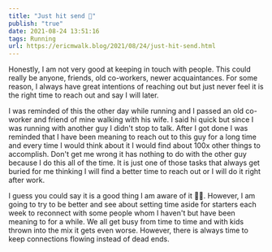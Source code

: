 ```yaml
---
title: "Just hit send 📨"
publish: "true"
date: 2021-08-24 13:51:16
tags: Running
url: https://ericmwalk.blog/2021/08/24/just-hit-send.html
---
```


Honestly, I am not very good at keeping in touch with people. This could really be anyone, friends, old co-workers, newer acquaintances. For some reason, I always have great intentions of reaching out but just never feel it is the right time to reach out and say I will later.

I was reminded of this the other day while running and I passed an old co-worker and friend of mine walking with his wife. I said hi quick but since I was running with another guy I didn't stop to talk. After I got done I was reminded that I have been meaning to reach out to this guy for a long time and every time I would think about it I would find about 100x other things to accomplish. Don't get me wrong it has nothing to do with the other guy because I do this all of the time. It is just one of those tasks that always get buried for me thinking I will find a better time to reach out or I will do it right after work.

I guess you could say it is a good thing I am aware of it 🤷‍♂️. However, I am going to try to be better and see about setting time aside for starters each week to reconnect with some people whom I haven't but have been meaning to for a while. We all get busy from time to time and with kids thrown into the mix it gets even worse. However, there is always time to keep connections flowing instead of dead ends.
